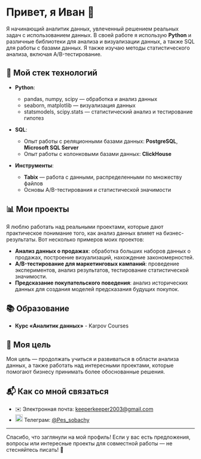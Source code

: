 # Привет, я Иван 👋

Я начинающий аналитик данных, увлеченный решением реальных задач с использованием данных. В своей работе я использую **Python** и различные библиотеки для анализа и визуализации данных, а также SQL для работы с базами данных. Я также изучаю методы статистического анализа, включая A/B-тестирование.

## 🔧 Мой стек технологий

- **Python**:
  - pandas, numpy, scipy — обработка и анализ данных
  - seaborn, matplotlib — визуализация данных
  - statsmodels, scipy.stats — статистический анализ и тестирование гипотез

- **SQL**:
  - Опыт работы с реляционными базами данных: **PostgreSQL**, **Microsoft SQL Server**
  - Опыт работы с колонковыми базами данных: **ClickHouse**

- **Инструменты**:
  - **Tabix** — работа с данными, распределенными по множеству файлов
  - Основы A/B-тестирования и статистической значимости

## 📊 Мои проекты

Я люблю работать над реальными проектами, которые дают практическое понимание того, как анализ данных влияет на бизнес-результаты. Вот несколько примеров моих проектов:

- **Анализ данных о продажах**: обработка больших наборов данных о продажах, построение визуализаций, нахождение закономерностей.
- **A/B-тестирование для маркетинговых кампаний**: проведение экспериментов, анализ результатов, тестирование статистической значимости.
- **Предсказание покупательского поведения**: анализ исторических данных для создания моделей предсказания будущих покупок.

## 📚 Образование

- **Курс «Аналитик данных»** - Karpov Courses

## 🌱 Моя цель

Моя цель — продолжать учиться и развиваться в области анализа данных, а также работать над интересными проектами, которые помогают бизнесу принимать более обоснованные решения.

## 📬 Как со мной связаться

- ✉️ Электронная почта: [keeperkeeper2003@gmail.com](mailto:keeperkeeper2003@gmail.com)
- <img src="https://img.icons8.com/?size=100&id=jZ1z64hEYYLW&format=png&color=000000" width="20" height="20"> Телеграм: [@Pes_sobachy](https://t.me/Pes_sobachy)

---

Спасибо, что заглянули на мой профиль! Если у вас есть предложения, вопросы или интересные проекты для совместной работы — не стесняйтесь писать! 🚀
